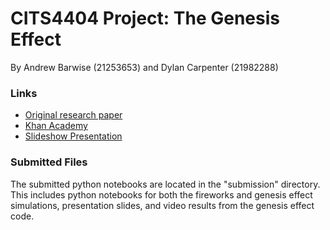 # CITS4404 Project: The Genesis Effect
By Andrew Barwise (21253653) and Dylan Carpenter (21982288)

### Links
- [Original research paper](https://www.cs.drexel.edu/~david/Classes/Papers/p359-reeves.pdf)
- [Khan Academy](https://www.khanacademy.org/partner-content/pixar/effects/particle/pi/genesis-effect)
- [Slideshow Presentation](https://docs.google.com/presentation/d/10vCHNQRFTTRpoLPYNL5I_YqPb06S9bpN0VBlCR5uJ4s/edit?usp=sharing "Google Slides")

### Submitted Files
The submitted python notebooks are located in the "submission" directory. This includes python notebooks for both the fireworks and genesis effect simulations, presentation slides, and video results from the genesis effect code.
